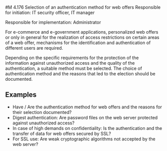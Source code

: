 #M 4.176 Selection of an authentication method for web offers
Responsible for initiation: IT security officer, IT manager

Responsible for implementation: Administrator

For e-commerce and e-government applications, personalized web offers or only in general for the realization of access restrictions on certain areas of a web offer, mechanisms for the identification and authentication of different users are required.

Depending on the specific requirements for the protection of the information against unauthorized access and the quality of the authentication, a suitable method must be selected. The choice of authentication method and the reasons that led to the election should be documented.



## Examples 
* Have / Are the authentication method for web offers and the reasons for their selection documented?
* Digest authentication: Are password files on the web server protected against unauthorized access?
* In case of high demands on confidentiality: Is the authentication and the transfer of data for web offers secured by SSL?
* For SSL use: Are weak cryptographic algorithms not accepted by the web server?




